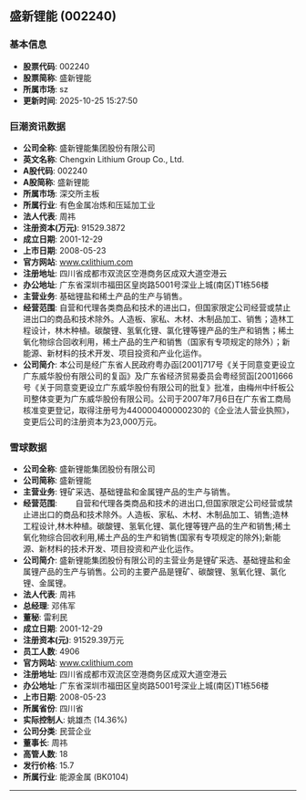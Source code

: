 ## 盛新锂能 (002240)

### 基本信息

- **股票代码**: 002240
- **股票简称**: 盛新锂能
- **所属市场**: sz
- **更新时间**: 2025-10-25 15:27:50

### 巨潮资讯数据

- **公司全称**: 盛新锂能集团股份有限公司
- **英文名称**: Chengxin Lithium Group Co., Ltd.
- **A股代码**: 002240
- **A股简称**: 盛新锂能
- **所属市场**: 深交所主板
- **所属行业**: 有色金属冶炼和压延加工业
- **法人代表**: 周祎
- **注册资本(万元)**: 91529.3872
- **成立日期**: 2001-12-29
- **上市日期**: 2008-05-23
- **官方网站**: www.cxlithium.com
- **注册地址**: 四川省成都市双流区空港商务区成双大道空港云
- **办公地址**: 广东省深圳市福田区皇岗路5001号深业上城(南区)T1栋56楼
- **主营业务**: 基础锂盐和稀土产品的生产与销售。
- **经营范围**: 自营和代理各类商品和技术的进出口，但国家限定公司经营或禁止进出口的商品和技术除外。人造板、家私、木材、木制品加工、销售；造林工程设计，林木种植。碳酸锂、氢氧化锂、氯化锂等锂产品的生产和销售；稀土氧化物综合回收利用，稀土产品的生产和销售（国家有专项规定的除外）；新能源、新材料的技术开发、项目投资和产业化运作。
- **公司简介**: 本公司是经广东省人民政府粤办函[2001]717号《关于同意变更设立广东威华股份有限公司的复函》及广东省经济贸易委员会粤经贸函[2001]666号《关于同意变更设立广东威华股份有限公司的批复》批准，由梅州中纤板公司整体变更为广东威华股份有限公司。公司于2007年7月6日在广东省工商局核准变更登记，取得注册号为440000400000230的《企业法人营业执照》，变更后公司的注册资本为23,000万元。

### 雪球数据

- **公司全称**: 盛新锂能集团股份有限公司
- **公司简称**: 盛新锂能
- **主营业务**: 锂矿采选、基础锂盐和金属锂产品的生产与销售。
- **经营范围**: 　　自营和代理各类商品和技术的进出口,但国家限定公司经营或禁止进出口的商品和技术除外。人造板、家私、木材、木制品加工、销售;造林工程设计,林木种植。碳酸锂、氢氧化锂、氯化锂等锂产品的生产和销售;稀土氧化物综合回收利用,稀土产品的生产和销售(国家有专项规定的除外);新能源、新材料的技术开发、项目投资和产业化运作。
- **公司简介**: 盛新锂能集团股份有限公司的主营业务是锂矿采选、基础锂盐和金属锂产品的生产与销售。公司的主要产品是锂矿、碳酸锂、氢氧化锂、氯化锂、金属锂。
- **法人代表**: 周祎
- **总经理**: 邓伟军
- **董秘**: 雷利民
- **成立日期**: 2001-12-29
- **注册资本(元)**: 91529.39万元
- **员工人数**: 4906
- **官方网站**: www.cxlithium.com
- **注册地址**: 四川省成都市双流区空港商务区成双大道空港云
- **办公地址**: 广东省深圳市福田区皇岗路5001号深业上城(南区)T1栋56楼
- **上市日期**: 2008-05-23
- **所属省份**: 四川省
- **实际控制人**: 姚雄杰 (14.36%)
- **公司分类**: 民营企业
- **董事长**: 周祎
- **高管人数**: 18
- **发行价格**: 15.7
- **所属行业**: 能源金属 (BK0104)

---
